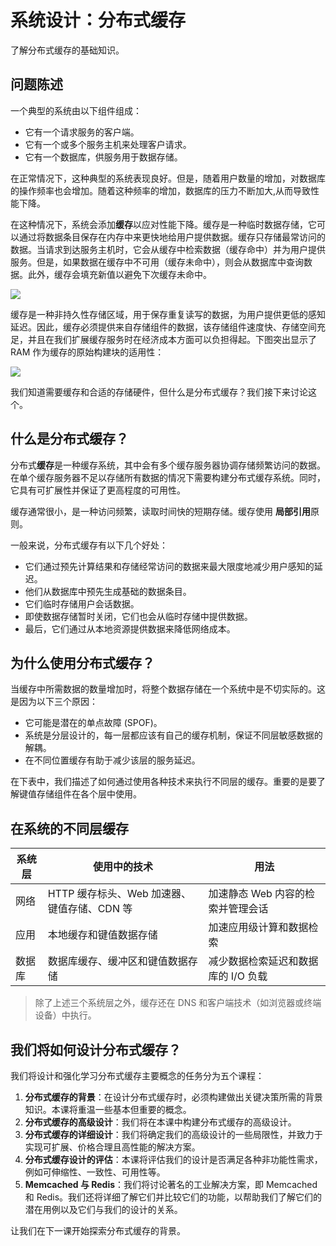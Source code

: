 # 系统设计：分布式缓存

了解分布式缓存的基础知识。

## 问题陈述

一个典型的系统由以下组件组成：

- 它有一个请求服务的客户端。
- 它有一个或多个服务主机来处理客户请求。
- 它有一个数据库，供服务用于数据存储。

在正常情况下，这种典型的系统表现良好。但是，随着用户数量的增加，对数据库的操作频率也会增加。随着这种频率的增加，数据库的压力不断加大,从而导致性能下降。

在这种情况下，系统会添加**缓存**以应对性能下降。缓存是一种临时数据存储，它可以通过将数据条目保存在内存中来更快地给用户提供数据。缓存只存储最常访问的数据。当请求到达服务主机时，它会从缓存中检索数据（缓存命中）并为用户提供服务。但是，如果数据在缓存中不可用（缓存未命中），则会从数据库中查询数据。此外，缓存会填充新值以避免下次缓存未命中。

![](https://gitee.com/gaoxiang15125/pictureBed/raw/master/img/20230217114414.png)

缓存是一种非持久性存储区域，用于保存重复读写的数据，为用户提供更低的感知延迟。因此，缓存必须提供来自存储组件的数据，该存储组件速度快、存储空间充足，并且在我们扩展缓存服务时在经济成本方面可以负担得起。下图突出显示了 RAM 作为缓存的原始构建块的适用性：

![](https://gitee.com/gaoxiang15125/pictureBed/raw/master/img/20230217114503.png)

我们知道需要缓存和合适的存储硬件，但什么是分布式缓存？我们接下来讨论这个。

## 什么是分布式缓存？

分布式**缓存**是一种缓存系统，其中会有多个缓存服务器协调存储频繁访问的数据。在单个缓存服务器不足以存储所有数据的情况下需要构建分布式缓存系统。同时，它具有可扩展性并保证了更高程度的可用性。

缓存通常很小，是一种访问频繁，读取时间快的短期存储。缓存使用 **局部引用**原则。

一般来说，分布式缓存有以下几个好处：

- 它们通过预先计算结果和存储经常访问的数据来最大限度地减少用户感知的延迟。
- 他们从数据库中预先生成基础的数据条目。
- 它们临时存储用户会话数据。
- 即使数据存储暂时关闭，它们也会从临时存储中提供数据。
- 最后，它们通过从本地资源提供数据来降低网络成本。

## 为什么使用分布式缓存？

当缓存中所需数据的数量增加时，将整个数据存储在一个系统中是不切实际的。这是因为以下三个原因：

- 它可能是潜在的单点故障 (SPOF)。
- 系统是分层设计的，每一层都应该有自己的缓存机制，保证不同层敏感数据的解耦。
- 在不同位置缓存有助于减少该层的服务延迟。 

在下表中，我们描述了如何通过使用各种技术来执行不同层的缓存。重要的是要了解键值存储组件在各个层中使用。

## 在系统的不同层缓存

| 系统层 | 使用中的技术                                | 用法                                |
| ------ | ------------------------------------------- | ----------------------------------- |
| 网络   | HTTP 缓存标头、Web 加速器、键值存储、CDN 等 | 加速静态 Web 内容的检索并管理会话   |
| 应用   | 本地缓存和键值数据存储                      | 加速应用级计算和数据检索            |
| 数据库 | 数据库缓存、缓冲区和键值数据存储            | 减少数据检索延迟和数据库的 I/O 负载 |

> 除了上述三个系统层之外，缓存还在 DNS 和客户端技术（如浏览器或终端设备）中执行。

## 我们将如何设计分布式缓存？

我们将设计和强化学习分布式缓存主要概念的任务分为五个课程：

1. **分布式缓存的背景**：在设计分布式缓存时，必须构建做出关键决策所需的背景知识。本课将重温一些基本但重要的概念。
2. **分布式缓存的高级设计**：我们将在本课中构建分布式缓存的高级设计。
3. **分布式缓存的详细设计**：我们将确定我们的高级设计的一些局限性，并致力于实现可扩展、价格合理且高性能的解决方案。
4. **分布式缓存设计的评估**：本课将评估我们的设计是否满足各种非功能性需求，例如可伸缩性、一致性、可用性等。
5. **Memcached 与 Redis**：我们将讨论著名的工业解决方案，即 Memcached 和 Redis。我们还将详细了解它们并比较它们的功能，以帮助我们了解它们的潜在用例以及它们与我们的设计的关系。

让我们在下一课开始探索分布式缓存的背景。
